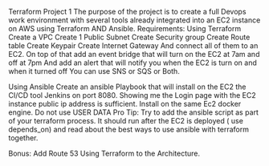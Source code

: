 Terraform Project 1
The purpose of the project is to create a full Devops work environment with several tools
already integrated into an EC2 instance on AWS using Terraform AND Ansible.
Requirements:
Using Terraform
Create a VPC
Create 1 Public Subnet
Create Security group
Create Route table
Create Keypair
Create Internet Gateway
And connect all of them to an EC2.
On top of that add an event bridge that will turn on the EC2 at 7am and off at 7pm
And add an alert that will notify you when the EC2 is turn on and when it turned off
You can use SNS or SQS or Both.

Using Ansible
Create an ansible Playbook that will install on the EC2 the CI/CD tool Jenkins on port 8080.
Showing me the Login page with the EC2 instance public ip address is sufficient.
Install on the same Ec2 docker engine.
Do not use USER DATA
Pro Tip:
Try to add the ansible script as part of your terraform process.
It should run after the EC2 is deployed ( use depends_on) and read about the best ways to
use ansible with terraform together.

Bonus: Add Route 53 Using Terraform to the Architecture.

